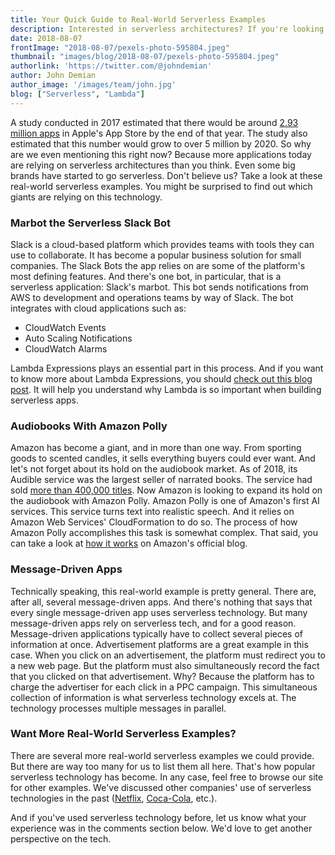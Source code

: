 ```yaml
---
title: Your Quick Guide to Real-World Serverless Examples
description: Interested in serverless architectures? If you're looking to know more about serverless examples, you've come to the right place. We've compiled the best real-world examples here for you to explore.
date: 2018-08-07
frontImage: "2018-08-07/pexels-photo-595804.jpeg"
thumbnail: "images/blog/2018-08-07/pexels-photo-595804.jpeg"
authorlink: 'https://twitter.com/@johndemian'
author: John Demian
author_image: '/images/team/john.jpg'
blog: ["Serverless", "Lambda"]
---
```



A study conducted in 2017 estimated that there would be around <a href="https://www.cnbc.com/2016/12/29/secret-successful-app-economy.html">2.93 million apps</a> in Apple's App Store by the end of that year. The study also estimated that this number would grow to over 5 million by 2020.
So why are we even mentioning this right now?
Because more applications today are relying on serverless architectures than you think. Even some big brands have started to go serverless.
Don't believe us?
Take a look at these real-world serverless examples. You might be surprised to find out which giants are relying on this technology.

<h3>Marbot the Serverless Slack Bot</h3>
Slack is a cloud-based platform which provides teams with tools they can use to collaborate. It has become a popular business solution for small companies.
The Slack Bots the app relies on are some of the platform's most defining features. And there's one bot, in particular, that is a serverless application:
Slack's marbot.
This bot sends notifications from AWS to development and operations teams by way of Slack. The bot integrates with cloud applications such as: 
<ul><li>CloudWatch Events</li>
<li>Auto Scaling Notifications</li>
<li>CloudWatch Alarms</li>
</ul>Lambda Expressions plays an essential part in this process. And if you want to know more about Lambda Expressions, you should <a href="https://dashbird.io/blog/what-is-a-lambda-expression/">check out this blog post</a>. It will help you understand why Lambda is so important when building serverless apps.

<h3>Audiobooks With Amazon Polly</h3>
Amazon has become a giant, and in more than one way. From sporting goods to scented candles, it sells everything buyers could ever want.
And let's not forget about its hold on the audiobook market. As of 2018, its Audible service was the largest seller of narrated books. The service had sold <a href="https://www.usatoday.com/story/tech/columnist/baig/2018/01/23/listen-up-amazon-google-play-coming-after-audible-own-audio-books-offering/1054975001/">more than 400,000 titles</a>.
Now Amazon is looking to expand its hold on the audiobook with Amazon Polly.
Amazon Polly is one of Amazon's first AI services. This service turns text into realistic speech. And it relies on Amazon Web Services' CloudFormation to do so.
The process of how Amazon Polly accomplishes this task is somewhat complex. That said, you can take a look at <a href="https://aws.amazon.com/blogs/machine-learning/create-audiobooks-with-amazon-polly-and-aws-batch/">how it works</a> on Amazon's official blog. 

<h3>Message-Driven Apps</h3>
Technically speaking, this real-world example is pretty general. There are, after all, several message-driven apps. And there's nothing that says that every single message-driven app uses serverless technology. 
But many message-driven apps rely on serverless tech, and for a good reason. Message-driven applications typically have to collect several pieces of information at once.
Advertisement platforms are a great example in this case. When you click on an advertisement, the platform must redirect you to a new web page. But the platform must also simultaneously record the fact that you clicked on that advertisement.
Why? 
Because the platform has to charge the advertiser for each click in a PPC campaign. 
This simultaneous collection of information is what serverless technology excels at. The technology processes multiple messages in parallel. 

<h3>Want More Real-World Serverless Examples?</h3>
There are several more real-world serverless examples we could provide. But there are way too many for us to list them all here.
That's how popular serverless technology has become.
In any case, feel free to browse our site for other examples. We've discussed other companies' use of serverless technologies in the past (<a href="https://dashbird.io/blog/serverless-case-study-netflix/">Netflix</a>, <a href="https://dashbird.io/blog/serverless-case-study-coca-cola/">Coca-Cola</a>, etc.). 

And if you've used serverless technology before, let us know what your experience was in the comments section below. We'd love to get another perspective on the tech.  
